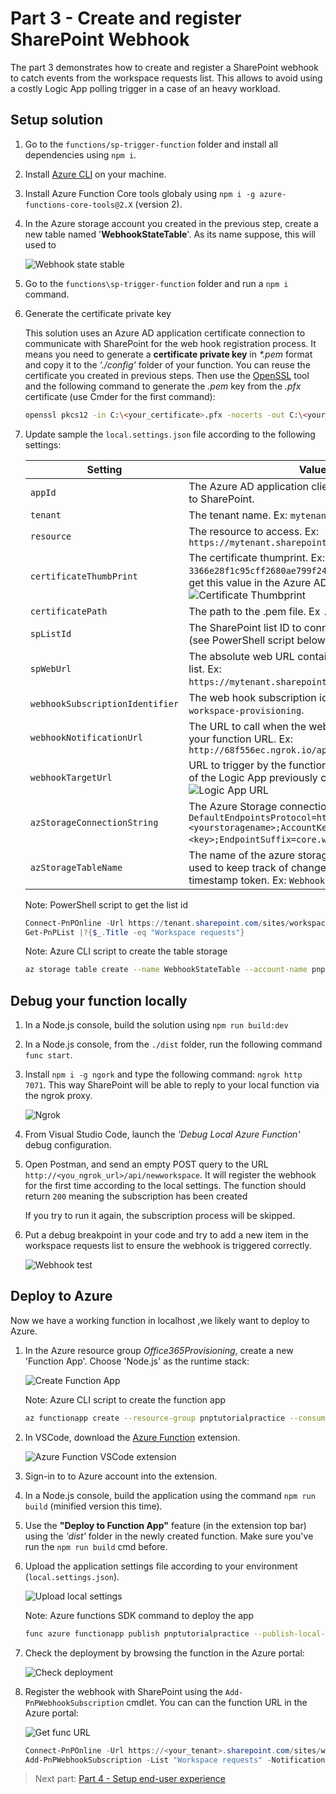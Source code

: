 # Part 3 - Create and register SharePoint Webhook

The part 3 demonstrates how to create and register a SharePoint webhook to catch events from the workspace requests list. This allows to avoid using a costly Logic App polling trigger in a case of an heavy workload.

## Setup solution

1. Go to the `functions/sp-trigger-function` folder and install all dependencies using `npm i`.

1. Install [Azure CLI](https://docs.microsoft.com/en-us/cli/azure/install-azure-cli-windows?view=azure-cli-latest) on your machine. 

1. Install Azure Function Core tools globaly using `npm i -g azure-functions-core-tools@2.X` (version 2).

1. In the Azure storage account you created in the previous step, create a new table named '**WebhookStateTable**'. As its name suppose, this will used to 

    ![Webhook state stable](../images/webhook_statetable.png)

1. Go to the `functions\sp-trigger-function` folder and run a `npm i` command.

1. Generate the certificate private key

    This solution uses an Azure AD application certificate connection to communicate with SharePoint for the web hook registration process. It means you need to generate a **certificate private key** in _*.pem_ format and copy it to the _'./config'_ folder of your function. You can reuse the certificate you created in previous steps. Then use the [OpenSSL](https://wiki.openssl.org/index.php/Binaries) tool and the following command to generate the _.pem_ key from the _.pfx_ certificate (use Cmder for the first command):

    ```bash
    openssl pkcs12 -in C:\<your_certificate>.pfx -nocerts -out C:\<your_certificate>.pem -nodes
    ```

1. Update sample the `local.settings.json` file according to the following settings: 

    | Setting | Value |
    | ------- | ----- |
    | `appId` | The Azure AD application client ID used to connect to SharePoint.
    | `tenant` | The tenant name. Ex: `mytenant`.
    | `resource` | The resource to access. Ex: `https://mytenant.sharepoint.com`
    | `certificateThumbPrint` | The certificate thumprint. Ex: `3366e28f1c95cff2680ae799f248e448f8655134`. You can get this value in the Azure AD Application: <br> ![Certificate Thumbprint](../images/certificate_thumbprint.png)
    | `certificatePath` | The path to the .pem file. Ex `.\\config\\key.pem`.
    | `spListId` | The SharePoint list ID to connect to for webhook. (see PowerShell script below)
    | `spWebUrl` | The absolute web URL containing the SharePoint list. Ex: `https://mytenant.sharepoint.com/sites/workspaces`.
    | `webhookSubscriptionIdentifier` | The web hook subscription identifier. Ex: `pnp-workspace-provisioning`.
    | `webhookNotificationUrl` | The URL to call when the webhook fires. Typically your function URL. Ex: `http://68f556ec.ngrok.io/api/webhookhandler`
    | `webhookTargetUrl` | URL to trigger by the function. This will be the URL of the Logic App previously created. ![Logic App URL](../images/logic_app_url.png)
    | `azStorageConnectionString` | The Azure Storage connection string. Ex: `DefaultEndpointsProtocol=https;AccountName=<yourstoragename>;AccountKey=<key>;EndpointSuffix=core.windows.net`.
    | `azStorageTableName` | The name of the azure storage table. This table is used to keep track of changes in the list using a timestamp token. Ex: `WebhookStateTable`.

    Note: PowerShell script to get the list id
    ```PowerShell
    Connect-PnPOnline -Url https://tenant.sharepoint.com/sites/workspaces
    Get-PnPList |?{$_.Title -eq "Workspace requests"}
    ```

    Note: Azure CLI script to create the table storage
    ```bash
    az storage table create --name WebhookStateTable --account-name pnptutorialpractice
    ```

## Debug your function locally

1. In a Node.js console, build the solution using `npm run build:dev`

1. In a Node.js console, from the `./dist` folder, run the following command `func start`.

1. Install `npm i -g ngork` and type the following command: `ngrok http 7071`. This way SharePoint will be able to reply to your local function via the ngrok proxy.

    ![Ngrok](../images/ngrok.png)

1. From Visual Studio Code, launch the *'Debug Local Azure Function'* debug configuration.

1. Open Postman, and send an empty POST query to the URL `http://<you_ngrok_url>/api/newworkspace`. It will register the webhook for the first time according to the local settings. The function should return `200` meaning the subscription has been created

    If you try to run it again, the subscription process will be skipped.

1. Put a debug breakpoint in your code and try to add a new item in the workspace requests list to ensure the webhook is triggered correctly.

    ![Webhook test](../images/webhook_test.png)

## Deploy to Azure

Now we have a working function in localhost ,we likely want to deploy to Azure.

1. In the Azure resource group _Office365Provisioning_, create a new 'Function App'. Choose 'Node.js' as the runtime stack:

    ![Create Function App](../images/create_func.png)

    Note: Azure CLI script to create the function app
    ```bash
    az functionapp create --resource-group pnptutorialpractice --consumption-plan-location canadaeast --name pnptutorialpractice --storage-account  pnptutorialpractice --runtime node
    ```

1. In VSCode, download the [Azure Function](https://code.visualstudio.com/tutorials/functions-extension/getting-started) extension.

    ![Azure Function VSCode extension](../images/az_func_ext.png)

1. Sign-in to to Azure account into the extension.
1. In a Node.js console, build the application using the command `npm run build` (minified version this time).
1. Use the **"Deploy to Function App"** feature (in the extension top bar) using the *'dist'* folder in the newly created function. Make sure you've run the `npm run build` cmd before.
1. Upload the application settings file according to your environment (`local.settings.json`).

    ![Upload local settings](../images/upload_settings.png)

    Note: Azure functions SDK command to deploy the app
    ```bash
    func azure functionapp publish pnptutorialpractice --publish-local-settings -i --overwrite-settings -y
    ```

1. Check the deployment by browsing the function in the Azure portal:

    ![Check deployment](../images/check_deploy.png)

1. Register the webhook with SharePoint using the `Add-PnPWebhookSubscription` cmdlet. You can can the function URL in the Azure portal:

    ![Get func URL](../images/get_func_url.png)
    ```PowerShell
    Connect-PnPOnline -Url https://<your_tenant>.sharepoint.com/sites/workspaces
    Add-PnPWebhookSubscription -List "Workspace requests" -NotificationUrl https://<you_func_name>.azurewebsites.net/api/webhookhandler
    ```


> Next part: [Part 4 - Setup end-user experience](./PART4.md)